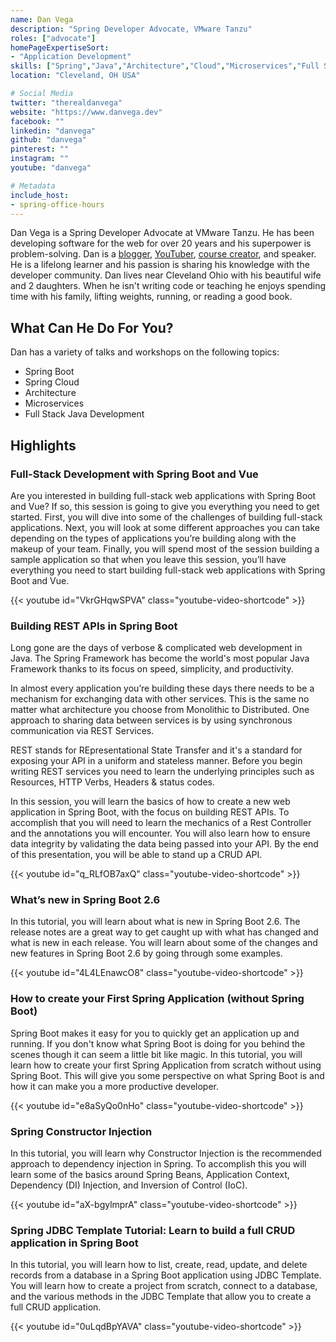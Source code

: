 ```yaml
---
name: Dan Vega
description: "Spring Developer Advocate, VMware Tanzu"
roles: ["advocate"]
homePageExpertiseSort: 
- "Application Development"
skills: ["Spring","Java","Architecture","Cloud","Microservices","Full Stack"]
location: "Cleveland, OH USA"

# Social Media
twitter: "therealdanvega"
website: "https://www.danvega.dev"
facebook: ""
linkedin: "danvega"
github: "danvega"
pinterest: ""
instagram: ""
youtube: "danvega"

# Metadata
include_host:
- spring-office-hours
---
```

<!-- markdownlint-disable MD041-->
Dan Vega is a Spring Developer Advocate at VMware Tanzu. He has been developing software for the web for over 20 years and his superpower is problem-solving. Dan is a [blogger](https://www.danvega.dev/blog), [YouTuber](http://www.youtube.com/danvega), [course creator](https://www.danvega.dev/courses), and speaker. He is a lifelong learner and his passion is sharing his knowledge with the developer community. Dan lives near Cleveland Ohio with his beautiful wife and 2 daughters. When he isn't writing code or teaching he enjoys spending time with his family, lifting weights, running, or reading a good book.

<!--more-->

## What Can He Do For You?

Dan has a variety of talks and workshops on the following topics:

- Spring Boot
- Spring Cloud
- Architecture
- Microservices
- Full Stack Java Development

## Highlights

### Full-Stack Development with Spring Boot and Vue

Are you interested in building full-stack web applications with Spring Boot and Vue? If so, this session is going to give you everything you need to get started. First, you will dive into some of the challenges of building full-stack applications. Next, you will look at some different approaches you can take depending on the types of applications you’re building along with the makeup of your team. Finally, you will spend most of the session building a sample application so that when you leave this session, you’ll have everything you need to start building full-stack web applications with Spring Boot and Vue.

{{< youtube id="VkrGHqwSPVA" class="youtube-video-shortcode" >}}

### Building REST APIs in Spring Boot

Long gone are the days of verbose & complicated web development in Java. The Spring Framework has become the world's most popular Java Framework thanks to its focus on speed, simplicity, and productivity.

In almost every application you’re building these days there needs to be a mechanism for exchanging data with other services. This is the same no matter what architecture you choose from Monolithic to Distributed. One approach to sharing data between services is by using synchronous communication via REST Services.

REST stands for REpresentational State Transfer and it's a standard for exposing your API in a uniform and stateless manner. Before you begin writing REST services you need to learn the underlying principles such as Resources, HTTP Verbs, Headers & status codes.

In this session, you will learn the basics of how to create a new web application in Spring Boot, with the focus on building REST APIs. To accomplish that you will need to learn the mechanics of a Rest Controller and the annotations you will encounter. You will also learn how to ensure data integrity by validating the data being passed into your API. By the end of this presentation, you will be able to stand up a CRUD API.

{{< youtube id="q_RLfOB7axQ" class="youtube-video-shortcode" >}}

### What’s new in Spring Boot 2.6

In this tutorial, you will learn about what is new in Spring Boot 2.6. The release notes are a great way to get caught up with what has changed and what is new in each release. You will learn about some of the changes and new features in Spring Boot 2.6 by going through some examples.

{{< youtube id="4L4LEnawcO8" class="youtube-video-shortcode" >}}

### How to create your First Spring Application (without Spring Boot)

Spring Boot makes it easy for you to quickly get an application up and running. If you don't know what Spring Boot is doing for you behind the scenes though it can seem a little bit like magic. In this tutorial, you will learn how to create your first Spring Application from scratch without using Spring Boot. This will give you some perspective on what Spring Boot is and how it can make you a more productive developer.

{{< youtube id="e8aSyQo0nHo" class="youtube-video-shortcode" >}}

### Spring Constructor Injection

In this tutorial, you will learn why Constructor Injection is the recommended approach to dependency injection in Spring. To accomplish this you will learn some of the basics around Spring Beans, Application Context, Dependency (DI) Injection, and Inversion of Control (IoC).

{{< youtube id="aX-bgylmprA" class="youtube-video-shortcode" >}}

### Spring JDBC Template Tutorial: Learn to build a full CRUD application in Spring Boot

In this tutorial, you will learn how to list, create, read, update, and delete records from a database in a Spring Boot application using JDBC Template. You will learn how to create a project from scratch, connect to a database, and the various methods in the JDBC Template that allow you to create a full CRUD application.

{{< youtube id="0uLqdBpYAVA" class="youtube-video-shortcode" >}}
